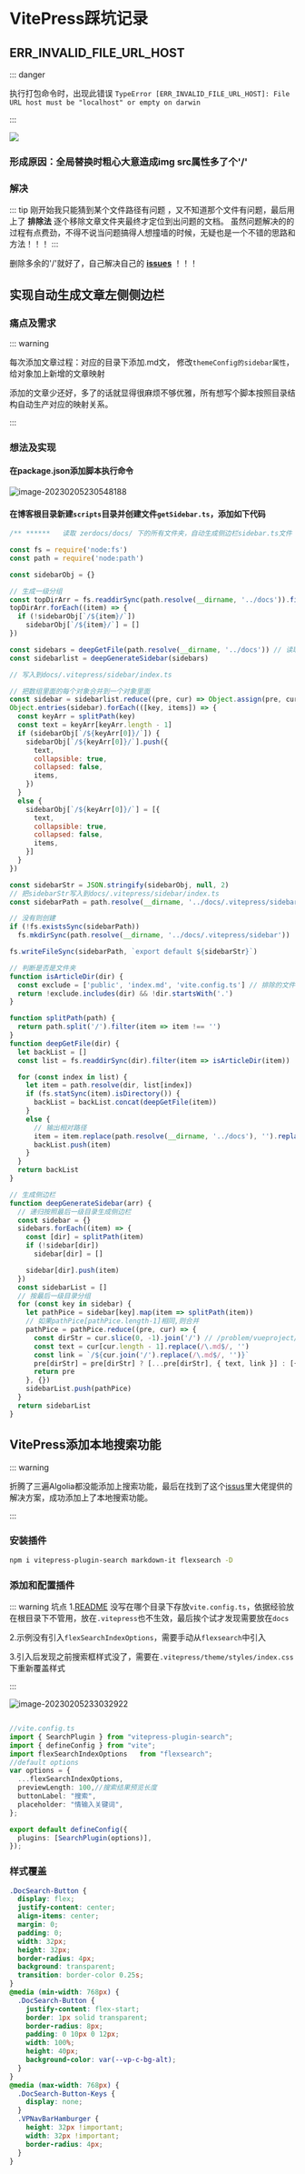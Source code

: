 # VitePress踩坑记录

## ERR_INVALID_FILE_URL_HOST

::: danger

执行打包命令时，出现此错误 `TypeError [ERR_INVALID_FILE_URL_HOST]: File URL host must be "localhost" or empty on darwin`

:::

![](https://zerdocs.oss-cn-shanghai.aliyuncs.com/febasis/202302041941600.png)

### 形成原因：全局替换时粗心大意造成img src属性多了个'/'

### 解决

::: tip
刚开始我只能猜到某个文件路径有问题 ，又不知道那个文件有问题，最后用上了 **排除法** 逐个移除文章文件夹最终才定位到出问题的文档。
虽然问题解决的的过程有点费劲，不得不说当问题搞得人想撞墙的时候，无疑也是一个不错的思路和方法！！！
:::

删除多余的'/'就好了，自己解决自己的 **[issues](https://github.com/vuejs/vitepress/issues/1895)** ！！！

## 实现自动生成文章左侧侧边栏

### 痛点及需求

::: warning

每次添加文章过程：对应的目录下添加.md文， 修改`themeConfig的sidebar属性`，给对象加上新增的文章映射

添加的文章少还好，多了的话就显得很麻烦不够优雅，所有想写个脚本按照目录结构自动生产对应的映射关系。

:::

### 想法及实现

#### 在package.json添加脚本执行命令

![image-20230205230548188](https://zerdocs.oss-cn-shanghai.aliyuncs.com/202302052305259.png)

#### 在博客根目录新建`scripts`目录并创建文件`getSidebar.ts`，添加如下代码

```js
/** ******   读取 zerdocs/docs/ 下的所有文件夹，自动生成侧边栏sidebar.ts文件   */

const fs = require('node:fs')
const path = require('node:path')

const sidebarObj = {}

// 生成一级分组
const topDirArr = fs.readdirSync(path.resolve(__dirname, '../docs')).filter(item => isArticleDir(item))
topDirArr.forEach((item) => {
  if (!sidebarObj[`/${item}/`])
    sidebarObj[`/${item}/`] = []
})

const sidebars = deepGetFile(path.resolve(__dirname, '../docs')) // 读取 docs 目录下的所有文件夹
const sidebarlist = deepGenerateSidebar(sidebars)

// 写入到docs/.vitepress/sidebar/index.ts

// 把数组里面的每个对象合并到一个对象里面
const sidebar = sidebarlist.reduce((pre, cur) => Object.assign(pre, cur), {})
Object.entries(sidebar).forEach(([key, items]) => {
  const keyArr = splitPath(key)
  const text = keyArr[keyArr.length - 1]
  if (sidebarObj[`/${keyArr[0]}/`]) {
    sidebarObj[`/${keyArr[0]}/`].push({
      text,
      collapsible: true,
      collapsed: false,
      items,
    })
  }
  else {
    sidebarObj[`/${keyArr[0]}/`] = [{
      text,
      collapsible: true,
      collapsed: false,
      items,
    }]
  }
})

const sidebarStr = JSON.stringify(sidebarObj, null, 2)
// 把sidebarStr写入到docs/.vitepress/sidebar/index.ts
const sidebarPath = path.resolve(__dirname, '../docs/.vitepress/sidebar/index.ts')

// 没有则创建
if (!fs.existsSync(sidebarPath))
  fs.mkdirSync(path.resolve(__dirname, '../docs/.vitepress/sidebar'))

fs.writeFileSync(sidebarPath, `export default ${sidebarStr}`)

// 判断是否是文件夹
function isArticleDir(dir) {
  const exclude = ['public', 'index.md', 'vite.config.ts'] // 排除的文件夹
  return !exclude.includes(dir) && !dir.startsWith('.')
}

function splitPath(path) {
  return path.split('/').filter(item => item !== '')
}
function deepGetFile(dir) {
  let backList = []
  const list = fs.readdirSync(dir).filter(item => isArticleDir(item))

  for (const index in list) {
    let item = path.resolve(dir, list[index])
    if (fs.statSync(item).isDirectory()) {
      backList = backList.concat(deepGetFile(item))
    }
    else {
      // 输出相对路径
      item = item.replace(path.resolve(__dirname, '../docs'), '').replace(/\\/g, '/')
      backList.push(item)
    }
  }
  return backList
}

// 生成侧边栏
function deepGenerateSidebar(arr) {
  // 递归按照最后一级目录生成侧边栏
  const sidebar = {}
  sidebars.forEach((item) => {
    const [dir] = splitPath(item)
    if (!sidebar[dir])
      sidebar[dir] = []

    sidebar[dir].push(item)
  })
  const sidebarList = []
  // 按最后一级目录分组
  for (const key in sidebar) {
    let pathPice = sidebar[key].map(item => splitPath(item))
    // 如果pathPice[pathPice.length-1]相同,则合并
    pathPice = pathPice.reduce((pre, cur) => {
      const dirStr = cur.slice(0, -1).join('/') // /problem/vueproject/
      const text = cur[cur.length - 1].replace(/\.md$/, '')
      const link = `/${cur.join('/').replace(/\.md$/, '')}`
      pre[dirStr] = pre[dirStr] ? [...pre[dirStr], { text, link }] : [{ text, link }]
      return pre
    }, {})
    sidebarList.push(pathPice)
  }
  return sidebarList
}
```

## VitePress添加本地搜索功能

::: warning

折腾了三遍Algolia都没能添加上搜索功能，最后在找到了这个[issus](https://github.com/vuejs/vitepress/issues/670)里大佬提供的解决方案，成功添加上了本地搜索功能。

:::

### 安装插件

```bash
npm i vitepress-plugin-search markdown-it flexsearch -D
```

### 添加和配置插件

::: warning 坑点 1.[README](https://github.com/emersonbottero/vitepress-plugin-search#readme) 没写在哪个目录下存放`vite.config.ts`，依据经验放在根目录下不管用，放在`.vitepress`也不生效，最后挨个试才发现需要放在`docs`

2.示例没有引入`flexSearchIndexOptions`，需要手动从`flexsearch`中引入

3.引入后发现之前搜索框样式没了，需要在`.vitepress/theme/styles/index.css`下重新覆盖样式

:::

![image-20230205233032922](https://zerdocs.oss-cn-shanghai.aliyuncs.com/202302052330956.png)

```typescript

//vite.config.ts
import { SearchPlugin } from "vitepress-plugin-search";
import { defineConfig } from "vite";
import flexSearchIndexOptions   from "flexsearch";
//default options
var options = {
  ...flexSearchIndexOptions,
  previewLength: 100,//搜索结果预览长度
  buttonLabel: "搜索",
  placeholder: "情输入关键词",
};

export default defineConfig({
  plugins: [SearchPlugin(options)],
});
```

### 样式覆盖

```css
.DocSearch-Button {
  display: flex;
  justify-content: center;
  align-items: center;
  margin: 0;
  padding: 0;
  width: 32px;
  height: 32px;
  border-radius: 4px;
  background: transparent;
  transition: border-color 0.25s;
}
@media (min-width: 768px) {
  .DocSearch-Button {
    justify-content: flex-start;
    border: 1px solid transparent;
    border-radius: 8px;
    padding: 0 10px 0 12px;
    width: 100%;
    height: 40px;
    background-color: var(--vp-c-bg-alt);
  }
}
@media (max-width: 768px) {
  .DocSearch-Button-Keys {
    display: none;
  }
  .VPNavBarHamburger {
    height: 32px !important;
    width: 32px !important;
    border-radius: 4px;
  }
}
```
